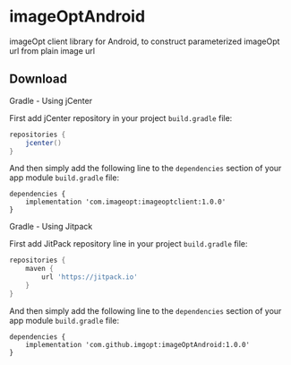 # imageOptAndroid
imageOpt client library for Android, to construct parameterized imageOpt url from plain image url

## Download

Gradle - Using jCenter

First add jCenter repository in your project `build.gradle` file:
```groovy
repositories {
	jcenter()
}
```
And then simply add the following line to the `dependencies` section of your app module `build.gradle` file:
```
dependencies {
	implementation 'com.imageopt:imageoptclient:1.0.0'
}
```

Gradle - Using Jitpack

First add JitPack repository line in your project `build.gradle` file:
```groovy
repositories {
	maven { 
		url 'https://jitpack.io'
	}
}
```
And then simply add the following line to the `dependencies` section of your app module `build.gradle` file:

```
dependencies {
	implementation 'com.github.imgopt:imageOptAndroid:1.0.0'
}
```
